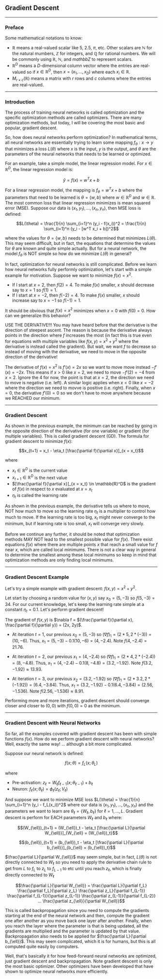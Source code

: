 ## Gradient Descent

---

### Preface

Some mathematical notations to know:

- $\mathbb{R}$ means a real-valued scalar like $5$, $2.5$, $\pi$, etc. Other scalars are $\mathbb{N}$ for the natural mumbers, $\mathbb{Z}$ for integers, and $\mathbb{Q}$ for rational numbers. We will be commonly using $\mathbb{R}$, $\mathbb{N}$, and $mathbb{Z}$ to represent scalars.
- $\mathbb{R}^D$ means a $D$-dimensional column vector where the entries are real-valued so if $x \in \mathbb{R}^D$, then $x = (x_1, ..., x_D)$ where each $x_i \in \mathbb{R}$.
- $M_{r \times c}(\mathbb{R})$ means a matrix with $r$ rows and $c$ columns where the entries are real-valued.

---

### Introduction

The process of training neural networks is called optimization and the specific optimization methods are called optimizers.
There are many optimization methods, but today, I will be covering the most basic and popular, gradient descent.

So, how does neural networks perform optimization?
In mathematical terms, all neural networks are essentially trying to learn some mapping $f_{\theta}: x \rightarrow y$
that minimizes a loss $L(\theta)$ where $x$ is the input, $y$ is the output, and
$\theta$ are the parameters of the neural networks that needs to be learned or optimized.

For an example, take a simple model, the linear regression model.
For $x \in \mathbb{R}^D$, the linear regression model is:

$$\hat{y}
= f(x)
= w^T x + b$$

For a linear regression model, the mapping is $f_{\theta} = w^T x + b$ where the parameters that need to be learned
is $\theta = \{ w, b \}$ where $w \in \mathbb{R}^D$ and $w \in \mathbb{R}$.
The most common loss that linear regression minimizes is mean squared error (MSE).
Suppose our data is $(x_1,y_1), ..., (x_n,y_n)$, then MSE loss is defined:

$$L(\theta)
= \frac{1}{n} \sum_{i=1}^n (y_i - f(x_i))^2
= \frac{1}{n} \sum_{i=1}^n (y_i - [w^T x_i + b])^2$$

where the values for $\theta = \{ w, b\}$ needs to be determined that minimizes $L(\theta)$.
This may seem difficult, but in fact, the equations that determine the values for $\theta$ are known and quite simple actually.
But for a neural network, the model $f_{\theta}$ is NOT simple so how do we minimize $L(\theta)$ in general?

In fact, optimization for neural networks is still complicated.
Before we learn how neural networks fully performly optimization, let's start with a simple example for motivation.
Suppose we want to minimize $f(x) = x^2$.

- If I start at $x=2$, then $f(2) = 4$. To make $f(x)$ smaller, $x$ should decrease say to $x=1$ so $f(1)=1$.
- If I start at $x=-2$, then $f(-2) = 4$. To make $f(x)$ smaller, $x$ should increase say to $x=-1$ so $f(-1)=1$.

It should be obvious that $f(x) = x^2$ minimizes when $x = 0$ with $f(0) = 0$.
How can we generalize this behavior?

USE THE DERIVATIVE!!!
You may have heard before that the derivative is the direction of steepest ascent.
The reason is because the derivative always points in the direction where $f$ increases the most
(in fact this is true even for equations with multiple variables like $f(x,y) = x^2 + y^2$ where
the derivative is instead called the gradient).
But wait, we want $f$ to decrease so instead of moving with the derivative,
we need to move in the opposite direction of the derivative!

The derivative of $f(x) = x^2$ is $f'(x) = 2x$ so we want to move move instead $-f'(x) = -2x$.
This means if $x > 0$ like $x = 2$, we need to move $-f'(2) = -4$ from $x = 2$.
Ignore the 4 for now, the point is that at $x=2$, the direction we need to move is negative (i.e. left).
A similar logic applies when $x < 0$ like $x = -2$ where the direction we need to movve is positive (i.e. right).
Finally, when $x = 0$, the derivative $f'(0) = 0$ so we don't have to move anywhere because we REACHED our minimum.

---

### Gradient Descent

As shown in the previous example, the minimum can be reached by going in the opposite direction
of the derivative (for one variable) or gradient (for multiple variables).
This is called gradient descent (GD). The formula for gradient descent to minimize $f(x)$:

$$x_{t+1} = x_t - \eta_t [\frac{\partial f}{\partial x}]_{x = x_t}$$

where

- $x_t \in \mathbb{R}^D$ is the current value
- $x_{t+1} \in \mathbb{R}^D$ is the next value
- $[\frac{\partial f}{\partial x}]_{x = x_t} \in \mathbb{R}^D$ is the gradient of $f(x)$ in respect to $x$ evaluated at $x = x_t$
- $\eta_t$ is called the learning rate

As shown in the previous example, the derivative tells us where to move, NOT how much to move
so the learning rate $\eta_t$ is a multiplier to control how much to move.
If the learning rate is too big, $x_t$ might never converge to the minimum,
but if learning rate is too small, $x_t$ will converge very slowly.

Before we continue any further, it should be noted that optimization methods MAY NOT lead to the smallest
possible value for $f(x)$. There exist equations $f(x)$ where there are multiple points $x$ that reach a small value
for $f$ near $x$, which are called local minimums. There is not a clear way in general to determine the smallest among
these local minimums so keep in mind that optimization methods are only finding local minimums.

---

### Gradient Descent Example

Let's try a simple example with gradient descent: $f(x,y) = x^2 + y^2$.

Let start by choosing a random value for $(x,y)$ say $x_0 = (5,-3)$ so $f(5,-3) = 34$.
For our current knowledge, let's keep the learning rate simple at a constant $\eta_t = 0.1$.
Let's perform gradient descent!

The gradient of $f(x,y)$ is
$\nabla f = $(\frac{\partial f}{\partial x}, \frac{\partial f}{\partial y}) = (2x, 2y)$.

- At iteration $t = 1$, our previous $x_0 = (5,-3)$ so $(\nabla f)_1 = (2*5, 2*(-3)) = (10, -6)$.
Thus, $x_1 = (5,-3) - 0.1 (10, -6) = (4, -2.4)$. Note $f(4, -2.4) = 21.76$.

- At iteration $t = 2$, our previous $x_1 = (4, -2.4)$ so $(\nabla f)_1 = (2*4, 2*(-2.4)) = (8, -4.8)$.
Thus, $x_1 = (4, -2.4) - 0.1 (8, -4.8) = (3.2, -1.92)$. Note $f(3.2, -1.92) \approx 13.93$.

- At iteration $t = 3$, our previous $x_2 = (3.2, -1.92)$ so $(\nabla f)_1 = (2*3.2, 2*(-1.92)) = (6.4, -3.84)$.
Thus, $x_1 = (3.2, -1.92) - 0.1 (6.4, -3.84) = (2.56, -1.536)$. Note $f(2.56, -1.536) \approx 8.91$.

Performing more and more iterations, gradient descent should converge
closer and closer to $(0,0)$ with $f(0,0) = 0$ as the minimum.

---

### Gradient Descent with Neural Networks

So far, all the examples covered with gradient descent has been with simple functions $f(x)$.
How do we perform gradient descent with neural networks?
Well, exactly the same way! ... although a bit more complicated.

Suppose our neural network is defined:

$$f(x; \theta) = f_L(x; \theta_L)$$

where

- Pre-activation: $z_{\ell} = W_{\ell} f_{\ell-1}(x; \theta_{\ell-1}) + b_{\ell}$
- Neuron: $f_{\ell}(x; \theta_{\ell}) = \phi_{\ell}(z_{\ell}; V_{\ell})$

And suppose we want to minimize MSE loss $L(\theta) = \frac{1}{n} \sum_{i=1}^n (y_i - f_L(x_i))^2$
where our data is $(x_1, y_1), ..., (x_n, y_n)$ and the parameters we want to learn
are $\theta_{\ell} = \{ W_{\ell}, b_{\ell} \}$ for $\ell = 1, ..., L$.
Gradient descent is perform for EACH parameters $W_{\ell}$ and $b_{\ell}$ where:

$$(W_{\ell})_{t+1} = (W_{\ell})_t - \eta_t [\frac{\partial L}{\partial W_{\ell}}]_{W_{\ell} = (W_{\ell})_t}$$

$$(b_{\ell})_{t+1} = (b_{\ell})_t - \eta_t [\frac{\partial L}{\partial b_{\ell}}]_{b_{\ell} = (b_{\ell})_t}$$

$\frac{\partial L}{\partial W_{\ell}}$ may seem simple, but in fact, $L(\theta)$ is not directly connected to
$W_{\ell}$ so you need to apply the derivative chain rule to get from $L$ to $f_L$ to $z_L$ to $f_{L-1}$
to etc until you reach $z_{\ell}$, which is finally directly connected to $W_{\ell}$

$$\frac{\partial L}{\partial W_{\ell}}
= \frac{\partial L}{\partial f_L} \frac{\partial f_L}{\partial z_L} \frac{\partial z_L}{\partial f_{L-1}}
\frac{\partial f_{L-1}}{\partial z_{L-1}} \frac{\partial z_{L-1}}{\partial f_{L-2}}
... \frac{\partial z_{\ell}}{\partial W_{\ell}}$$

This is called backpropagation since you need to compute the gradients starting at the end of the neural network
and then, compute the gradient one after another as you move back one layer after another. Finally,
when you reach the layer where the parameter is that is being updated, all the gradients are multiplied
and the parameter is updated by that value.
Backpropagation also needs to be applied for $\frac{\partial L}{\partial b_{\ell}}$.
This may seem complicated, which it is for humans, but this is all computed quite easily by computers.

Well, that's basically it for how feed-forward neural networks are optimized, just gradient descent and backpropagation.
Note gradient descent is only the most basic optimizer.
Other optimizers have been developed that have shown to optimize neural networks more efficiently.


